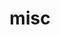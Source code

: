 ---
layout: page
title: misc
nav: true
nav_order: 8
dropdown: true
children:
  - title: photography
    permalink: https://photography.shalailahaas.com/

---
